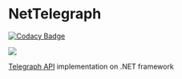 # NetTelegraph

[![Codacy Badge](https://api.codacy.com/project/badge/Grade/bcb5bc89d6a34e15aaad0fa4e1be5015)](https://www.codacy.com/app/vertigra/NetTelegraph?utm_source=github.com&utm_medium=referral&utm_content=vertigra/NetTelegraph&utm_campaign=badger)

<a href="https://teamcity.nesterov.tk/viewType.html?buildTypeId=NetTelebotDevel&guest=1"><img src="https://teamcity.nesterov.tk/app/rest/builds/buildType:(id:NetTelebotDevel)/statusIcon">
  
<a href="http://telegra.ph/api">Telegraph API</a> implementation on .NET framework



